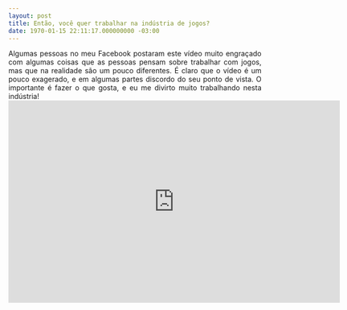 ```yaml
---
layout: post
title: Então, você quer trabalhar na indústria de jogos?
date: 1970-01-15 22:11:17.000000000 -03:00
---
```


<div style="text-align: justify;">Algumas pessoas no meu Facebook postaram este vídeo muito engraçado com algumas coisas que as pessoas pensam sobre trabalhar com jogos, mas que na realidade são um pouco diferentes. É claro que o vídeo é um pouco exagerado, e em algumas partes discordo do seu ponto de vista. O importante é fazer o que gosta, e eu me divirto muito trabalhando nesta indústria!</div><div style="text-align: justify;"><span class="embed-youtube" style="text-align:center; display: block;"><iframe allowfullscreen="true" class="youtube-player" frameborder="0" height="402" src="http://www.youtube.com/embed/u_fr8tEQSGE?version=3&rel=1&fs=1&autohide=2&showsearch=0&showinfo=1&iv_load_policy=1&wmode=transparent" type="text/html" width="660"></iframe></span></div>
